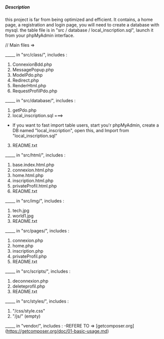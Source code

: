 
##### Description #####

this project is far from being optimized and efficient.
It contains, a home page, a registration and login page, you will need to create a database with mysql. the table file is in "src / database / local_inscription.sql", launch it from your phpMyAdmin interface.



// Main files =>

_____ in "src/class/", includes :
1. ConnexionBdd.php
2. MessagePopup.php
3. ModelPdo.php
4. Redirect.php
5. RenderHtml.php
6. RequestProfilPdo.php

_____ in "src/database/", includes :
1. getPdo.php
2. local_inscription.sql ===>
*  If you want to fast import table users, start you'r phpMyAdmin, create a DB named "local_inscription", open this, and Import from "local_inscription.sql"
3. README.txt

_____ in "src/html/", includes :
1. base.index.html.php
2. connexion.html.php
3. home.html.php
4. inscription.html.php
5. privateProfil.html.php
6. README.txt

_____ in "src/img/", includes :
1. tech.jpg
2. world1.jpg
3. README.txt

_____ in "src/pages/", includes :
1. connexion.php
2. home.php
3. inscription.php
4. privateProfil.php
5. README.txt

_____ in "src/scripts/", includes :
1. deconnexion.php
2. deleteprofil.php
3. README.txt

_____ in "src/styles/", includes :
1. "/css/style.css"
2. "/js/" (empty)

_____ in "vendor/", includes :
-REFERE TO => [getcomposer.org] (https://getcomposer.org/doc/01-basic-usage.md)


